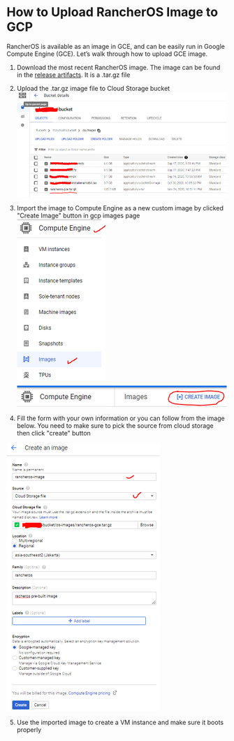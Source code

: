 # How to Upload RancherOS Image to GCP

RancherOS is available as an image in GCE, and can be easily run in Google Compute Engine (GCE). Let’s walk through how to upload GCE image.

1. Download the most recent RancherOS image. The image can be found in the [release artifacts](https://github.com/rancher/os/releases). It is a .tar.gz file

2. Upload the .tar.gz image file to Cloud Storage bucket
![rancheros-in-bucket](../files/images/rancheros/rancheros-in-bucket.PNG)

3. Import the image to Compute Engine as a new custom image by clicked "Create Image" button in gcp images page
![gce-images-page](../files/images/rancheros/gce-images-page.PNG)
![create-image-button](../files/images/rancheros/create-image-button.PNG)

4. Fill the form with your own information or you can follow from the image below. You need to make sure to pick the source from cloud storage then click "create" button

![custom-image-properties](../files/images/rancheros/custom-image-properties.PNG)

5. Use the imported image to create a VM instance and make sure it boots properly